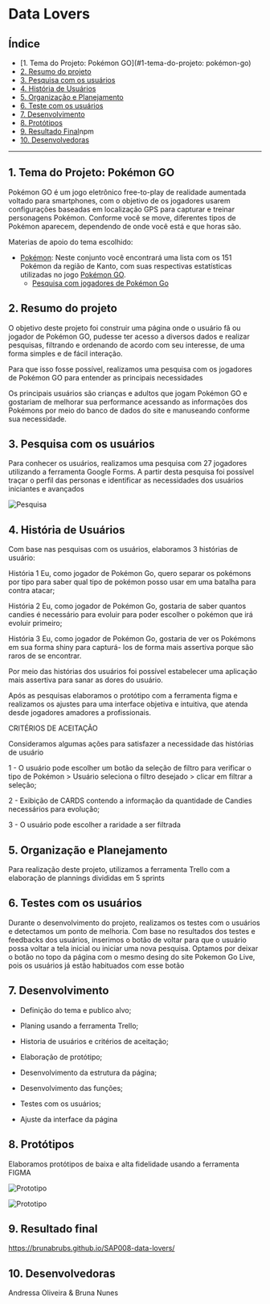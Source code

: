 # Data Lovers

## Índice

* [1. Tema do Projeto: Pokémon GO](#1-tema-do-projeto: pokémon-go)
* [2. Resumo do projeto](#2-resumo-do-projeto)
* [3. Pesquisa com os usuários](#3-pesquisa-com-os-usuários)
* [4. História de Usuários](#4-histórias-de-usuários)
* [5. Organização e Planejamento](#5-organização-e-planejamento)
* [6. Teste com os usuários](#6-teste-com-os-usuários)
* [7. Desenvolvimento](#7-desenvolvimento)
* [8. Protótipos](#8-protótipos)
* [9. Resultado Final](#9-resultado-final)npm 
* [10. Desenvolvedoras](#10-desenvolvedoras)


***

## 1. Tema do Projeto: Pokémon GO

Pokémon GO é um jogo eletrônico free-to-play de realidade aumentada voltado para smartphones, com o objetivo de os jogadores usarem configurações baseadas em localização GPS para capturar e treinar personagens Pokémon. Conforme você se move, diferentes tipos de Pokémon aparecem, dependendo de onde você está e que horas são.

Materias de apoio do tema escolhido:

* [Pokémon](src/data/pokemon/pokemon.json): Neste conjunto você encontrará uma
  lista com os 151 Pokémon da região de Kanto, com suas respectivas estatísticas
  utilizadas no jogo [Pokémon GO](http://pokemongolive.com).
  - [Pesquisa com jogadores de Pokémon Go](src/data/pokemon/README.pt-BR.md)

## 2. Resumo do projeto

O objetivo deste projeto foi construir uma página onde o usuário fã ou jogador de Pokémon GO,  pudesse ter acesso a diversos dados e realizar pesquisas, filtrando e ordenando de acordo com seu interesse, de uma forma simples e de fácil interação.

Para que isso fosse possível, realizamos uma pesquisa com os jogadores de Pokémon GO para entender as principais necessidades 

Os principais usuários são crianças e adultos que jogam Pokémon GO e gostariam de melhorar sua performance acessando as informações dos Pokémons por meio do banco de dados do site e manuseando conforme sua necessidade.


## 3. Pesquisa com os usuários

Para conhecer os usuários, realizamos uma pesquisa com 27 jogadores utilizando a ferramenta Google Forms.
A partir desta pesquisa foi possível traçar o perfil das personas e identificar as necessidades dos usuários iniciantes e avançados

![Pesquisa](https://github.com/Andressaolive/SAP008-data-lovers/blob/main/src/imagem/imagempesquisa.png)

## 4. História de Usuários

Com base nas pesquisas com os usuários, elaboramos 3 histórias de usuário:

História 1
Eu, como jogador de Pokémon Go, quero separar os pokémons por tipo para saber qual tipo de pokémon posso usar em uma batalha para contra atacar;

História 2
Eu, como jogador de Pokémon Go, gostaria de saber quantos candies é necessário para evoluir para poder escolher o pokémon que irá evoluir primeiro;

História 3
Eu, como jogador de Pokémon Go, gostaria de ver os Pokémons em sua forma shiny para capturá- los de forma mais assertiva porque são raros de se encontrar.

Por meio das histórias dos usuários foi possível estabelecer uma aplicação mais assertiva para sanar as dores do usuário.

Após as pesquisas elaboramos o protótipo com a ferramenta figma e realizamos os ajustes para uma interface objetiva e intuitiva, que atenda desde jogadores amadores a profissionais.

CRITÉRIOS DE ACEITAÇÃO
 
Consideramos algumas ações para satisfazer a necessidade das histórias de usuário

1 -  O usuário pode escolher um botão da seleção de filtro para verificar o tipo de Pokémon > Usuário seleciona o filtro desejado > clicar em filtrar a seleção;

2 - Exibição de CARDS contendo  a informação da quantidade de Candies necessários para evolução;

3 - O usuário pode escolher a raridade a ser filtrada 

## 5. Organização e Planejamento

Para realização deste projeto, utilizamos a ferramenta Trello com a elaboração de plannings divididas em 5 sprints

## 6. Testes com os usuários

Durante o desenvolvimento do projeto, realizamos os testes com o usuários e detectamos um ponto de melhoria.
Com base no resultados dos testes e feedbacks dos usuários, inserimos o botão de voltar para que o usuário possa voltar a tela inicial ou iniciar uma nova pesquisa. Optamos por deixar o botão no topo da página com o mesmo desing do site Pokemon Go Live, pois os usuários já estão habituados com esse botão

## 7. Desenvolvimento

 - Definição do tema e publico alvo;

 - Planing usando a ferramenta Trello;

 - Historia de usuários e critérios de aceitação;

 - Elaboração de protótipo;

 - Desenvolvimento da estrutura da página;

  - Desenvolvimento das funções;

 - Testes com os usuários;

 - Ajuste da interface da página


## 8. Protótipos

Elaboramos protótipos de baixa e alta fidelidade usando a ferramenta FIGMA

![Prototipo](https://github.com/Andressaolive/SAP008-data-lovers/blob/main/src/imagem/figma%20smartphone.png)

![Prototipo](https://github.com/Andressaolive/SAP008-data-lovers/blob/main/src/imagem/figma%20desktop%20duas%20telas.png)

## 9. Resultado final

https://brunabrubs.github.io/SAP008-data-lovers/

## 10. Desenvolvedoras

Andressa Oliveira & Bruna Nunes
